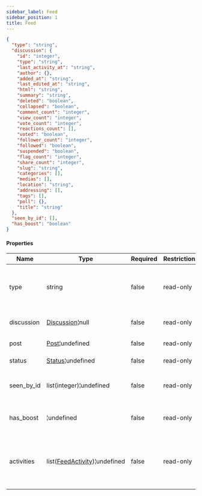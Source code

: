```yaml
---
sidebar_label: Feed
sidebar_position: 1
title: Feed
---
```


```json
{
  "type": "string",
  "discussion": {
    "id": "integer",
    "type": "string",
    "last_activity_at": "string",
    "author": {},
    "added_at": "string",
    "last_edited_at": "string",
    "html": "string",
    "summary": "string",
    "deleted": "boolean",
    "collapsed": "boolean",
    "comment_count": "integer",
    "view_count": "integer",
    "vote_count": "integer",
    "reactions_count": [],
    "voted": "boolean",
    "follower_count": "integer",
    "followed": "boolean",
    "suspended": "boolean",
    "flag_count": "integer",
    "share_count": "integer",
    "slug": "string",
    "categories": [],
    "medias": [],
    "location": "string",
    "addressing": [],
    "tags": [],
    "poll": {},
    "title": "string"
  },
  "seen_by_id": [],
  "has_boost": "boolean"
}

```

#### Properties

| Name       | Type                                                                        | Required | Restrictions | Description                                                                 |
|------------|-----------------------------------------------------------------------------|----------|--------------|-----------------------------------------------------------------------------|
| type       | string                                                                      | false    | read-only    | The type of the object, can be `discussion` , `post` or `status`            |
| discussion | [Discussion](/docs/apireference/v2/schemas/discussion)¦null                 | false    | read-only    | The discussion obj                                                          |
| post       | [Post](/docs/apireference/v2/schemas/post)¦undefined                        | false    | read-only    | The post obj                                                                |
| status     | [Status](/docs/apireference/v2/schemas/status)¦undefined                    | false    | read-only    | The status obj                                                              |
| seen_by_id | list(integer)¦undefined                                                     | false    | read-only    | Id of [User](/docs/apireference/v2/schemas/user) that have seen this object |
| has_boost  | ¦undefined                                                                  | false    | read-only    | If true, this object has the visibility boost                               |
| activities | list([FeedActivity](/docs/apireference/v2/schemas/feed_activity))¦undefined | false    | read-only    | List of feed acitivity. This field is returned only for relevance feed      |



